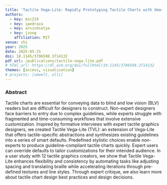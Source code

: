 ```yaml
---
title: 'Tactile Vega-Lite: Rapidly Prototyping Tactile Charts with Smart Defaults'
authors:
  - key: mzc219
  - key: ipedraza
  - key: arvindsatya
  - key: jzong
    affiliation: MIT
venue: chi
year: 2025
date: 2025-05-31
doi: 10.1145/3706598.3714132
pdf_url: /publications/tactile-vega-lite.pdf
# html_url: https://dl.acm.org/doi/fullHtml/10.1145/3706598.3714132
themes: [access, visualization]
# projects: [umwelt, olli]
---
```


### Abstract

Tactile charts are essential for conveying data to blind and low vision (BLV) readers but are difficult for designers to construct. Non-expert designers face barriers to entry due to complex guidelines, while experts struggle with fragmented and time-consuming workflows that involve extensive customization. Inspired by formative interviews with expert tactile graphics designers, we created Tactile Vega-Lite (TVL): an extension of Vega-Lite that offers tactile-specific abstractions and synthesizes existing guidelines into a series of smart defaults. Predefined stylistic choices enable non-experts to produce guideline-compliant tactile charts quickly. Expert users can override defaults to tailor customizations for their intended audience. In a user study with 12 tactile graphics creators, we show that Tactile Vega-Lite enhances flexibility and consistency by automating tasks like adjusting spacing and translating braille while accelerating iterations through pre-defined textures and line styles. Through expert critique, we also learn more about tactile chart design best practices and design decisions.
